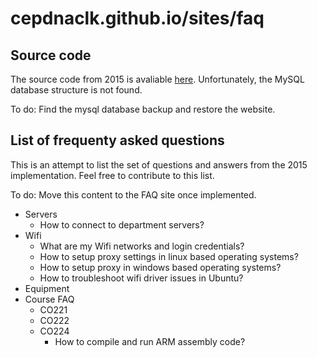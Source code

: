 # cepdnaclk.github.io/sites/faq

## Source code

The source code from 2015 is avaliable [here](src/). Unfortunately, the MySQL database structure is not found.

To do: Find the mysql database backup and restore the website.

## List of frequenty asked questions

This is an attempt to list the set of questions and answers from the 2015 implementation. Feel free to contribute to this list. 

To do: Move this content to the FAQ site once implemented.

* Servers
    * How to connect to department servers?
* Wifi
    * What are my Wifi networks and login credentials?
    * How to setup proxy settings in linux based operating systems?
    * How to setup proxy in windows based operating systems?
    * How to troubleshoot wifi driver issues in Ubuntu?
* Equipment
* Course FAQ
    * CO221
    * CO222
    * CO224
        * How to compile and run ARM assembly code?


